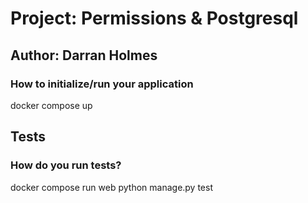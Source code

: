 # Project: Permissions & Postgresql

## Author: Darran Holmes

### How to initialize/run your application

docker compose up

## Tests

### How do you run tests?

docker compose run web python manage.py test